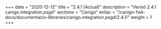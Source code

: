 +++
date        = "2020-12-12"
title       = "2.4.1 (Actual)"
description = "Versió 2.4.1 canigo.integration.psgd"
sections    = "Canigó"
enllac		= "/canigo-fwk-docs/documentacio-llibreries/canigo.integration.psgd/2.4.1/"
weight		= 1
+++
